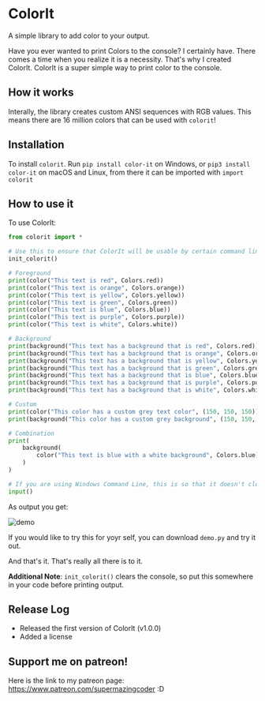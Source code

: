 # ColorIt
A simple library to add color to your output.

Have you ever wanted to print Colors to the console? I certainly have. There comes a time when you realize it is a necessity. That's why I created ColorIt. ColorIt is a super simple way to print color to the console. 

## How it works
Interally, the library creates custom ANSI sequences with RGB values. This means there are 16 million colors that can be used with `colorit`!

## Installation
To install `colorit`. Run `pip install color-it` on Windows, or `pip3 install color-it` on macOS and Linux, from there it can be imported with `import colorit`

## How to use it

To use ColorIt:

```python
from colorit import *

# Use this to ensure that ColorIt will be usable by certain command line interfaces
init_colorit()

# Foreground
print(color("This text is red", Colors.red))
print(color("This text is orange", Colors.orange))
print(color("This text is yellow", Colors.yellow))
print(color("This text is green", Colors.green))
print(color("This text is blue", Colors.blue))
print(color("This text is purple", Colors.purple))
print(color("This text is white", Colors.white))

# Background
print(background("This text has a background that is red", Colors.red))
print(background("This text has a background that is orange", Colors.orange))
print(background("This text has a background that is yellow", Colors.yellow))
print(background("This text has a background that is green", Colors.green))
print(background("This text has a background that is blue", Colors.blue))
print(background("This text has a background that is purple", Colors.purple))
print(background("This text has a background that is white", Colors.white))

# Custom
print(color("This color has a custom grey text color", (150, 150, 150)))
print(background("This color has a custom grey background", (150, 150, 150)))

# Combination
print(
    background(
        color("This text is blue with a white background", Colors.blue), Colors.white
    )
)

# If you are using Windows Command Line, this is so that it doesn't close immediately
input()
```

As output you get:

![demo](https://user-images.githubusercontent.com/55718659/88487218-1fbcf800-cf51-11ea-8a27-678407774a37.png)

If you would like to try this for yoyr self, you can download `demo.py` and try it out. 

And that's it. That's really all there is to it.

**Additional Note**: `init_colorit()` clears the console, so put this somewhere in your code before printing output.

## Release Log
* Released the first version of ColorIt (v1.0.0)
* Added a license

## Support me on patreon!
Here is the link to my patreon page: https://www.patreon.com/supermazingcoder :D
